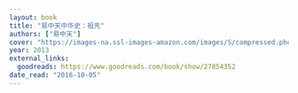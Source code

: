 ```yaml
---
layout: book
title: "易中天中华史：祖先"
authors: ["易中天"]
cover: "https://images-na.ssl-images-amazon.com/images/S/compressed.photo.goodreads.com/books/1447855402i/27854352.jpg"
year: 2013
external_links:
  goodreads: https://www.goodreads.com/book/show/27854352
date_read: "2016-10-05"
---
```

